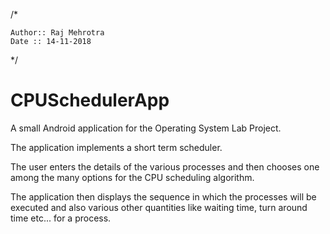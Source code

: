 /*

    Author:: Raj Mehrotra
    Date :: 14-11-2018
    
*/

# CPUSchedulerApp
A small Android application for the Operating System Lab Project. 

The application implements a short term scheduler. 

The user enters the details of the various processes and then chooses one among the many options for the CPU scheduling algorithm. 

The application then displays the sequence in which the processes will be executed and also various other quantities like waiting time,
turn around time etc... for a process.
